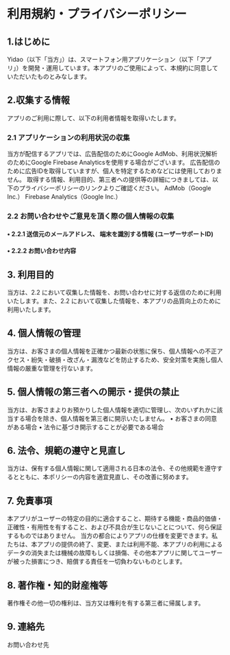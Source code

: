 # 利用規約・プライバシーポリシー

## 1.はじめに
Yidao（以下「当方」）は、スマートフォン用アプリケーション（以下「アプリ」）を開発・運用しています。本アプリのご使用によって、本規約に同意していただいたものとみなします。
## 2.収集する情報
アプリのご利用に際して、以下の利用者情報を取得いたします。
### 2.1 アプリケーションの利用状況の収集
当方が配信するアプリでは、広告配信のためにGoogle AdMob、利用状況解析のためにGoogle Firebase Analyticsを使用する場合がございます。
広告配信のために広告IDを取得していますが、個人を特定するためなどには使用しておりません。
取得する情報、利用目的、第三者への提供等の詳細につきましては、以下のプライバシーポリシーのリンクよりご確認ください。
AdMob（Google Inc.）
Firebase Analytics（Google Inc.）
### 2.2 お問い合わせやご意見を頂く際の個人情報の収集
#### • 2.2.1 送信元のメールアドレス、 端末を識別する情報 (ユーザーサポートID)
#### • 2.2.2 お問い合わせ内容
## 3. 利用目的
当方は、2.2 において収集した情報を、お問い合わせに対する返信のために利用いたします。また、2.2 において収集した情報を、本アプリの品質向上のために利用いたします。
## 4. 個人情報の管理
当方は、お客さまの個人情報を正確かつ最新の状態に保ち、個人情報への不正アクセス・紛失・破損・改ざん・漏洩などを防止するため、安全対策を実施し個人情報の厳重な管理を行ないます。
## 5. 個人情報の第三者への開示・提供の禁止
当方は、お客さまよりお預かりした個人情報を適切に管理し、次のいずれかに該当する場合を除き、個人情報を第三者に開示いたしません。
• お客さまの同意がある場合
• 法令に基づき開示することが必要である場合
## 6. 法令、規範の遵守と見直し
当方は、保有する個人情報に関して適用される日本の法令、その他規範を遵守するとともに、本ポリシーの内容を適宜見直し、その改善に努めます。
## 7. 免責事項
本アプリがユーザーの特定の目的に適合すること、期待する機能・商品的価値・正確性・有用性を有すること、および不具合が生じないことについて、何ら保証するものではありません。
当方の都合によりアプリの仕様を変更できます。私たちは、本アプリの提供の終了、変更、または利用不能、本アプリの利用によるデータの消失または機械の故障もしくは損傷、その他本アプリに関してユーザーが被った損害につき、賠償する責任を一切負わないものとします。
## 8. 著作権・知的財産権等
著作権その他一切の権利は、当方又は権利を有する第三者に帰属します。
## 9. 連絡先
お問い合わせ先
